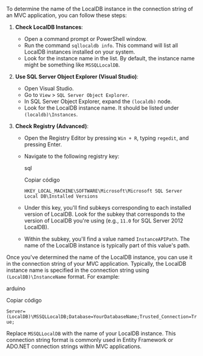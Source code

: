 To determine the name of the LocalDB instance in the connection string of an MVC application, you can follow these steps:

1. **Check LocalDB Instances**:
    
    - Open a command prompt or PowerShell window.
    - Run the command `sqllocaldb info`. This command will list all LocalDB instances installed on your system.
    - Look for the instance name in the list. By default, the instance name might be something like `MSSQLLocalDB`.
2. **Use SQL Server Object Explorer (Visual Studio)**:
    
    - Open Visual Studio.
    - Go to `View` > `SQL Server Object Explorer`.
    - In SQL Server Object Explorer, expand the `(localdb)` node.
    - Look for the LocalDB instance name. It should be listed under `(localdb)\Instances`.
3. **Check Registry (Advanced)**:
    
    - Open the Registry Editor by pressing `Win + R`, typing `regedit`, and pressing Enter.
    - Navigate to the following registry key:
        
        sql
        
        Copiar código
        
        `HKEY_LOCAL_MACHINE\SOFTWARE\Microsoft\Microsoft SQL Server Local DB\Installed Versions`
        
    - Under this key, you'll find subkeys corresponding to each installed version of LocalDB. Look for the subkey that corresponds to the version of LocalDB you're using (e.g., `11.0` for SQL Server 2012 LocalDB).
    - Within the subkey, you'll find a value named `InstanceAPIPath`. The name of the LocalDB instance is typically part of this value's path.

Once you've determined the name of the LocalDB instance, you can use it in the connection string of your MVC application. Typically, the LocalDB instance name is specified in the connection string using `(LocalDB)\InstanceName` format. For example:

arduino

Copiar código

`Server=(LocalDB)\MSSQLLocalDB;Database=YourDatabaseName;Trusted_Connection=True;`

Replace `MSSQLLocalDB` with the name of your LocalDB instance. This connection string format is commonly used in Entity Framework or ADO.NET connection strings within MVC applications.
